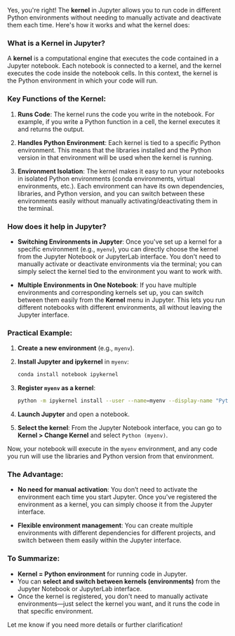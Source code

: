 Yes, you're right! The **kernel** in Jupyter allows you to run code in different Python environments without needing to manually activate and deactivate them each time. Here's how it works and what the kernel does:

### What is a Kernel in Jupyter?

A **kernel** is a computational engine that executes the code contained in a Jupyter notebook. Each notebook is connected to a kernel, and the kernel executes the code inside the notebook cells. In this context, the kernel is the Python environment in which your code will run.

### Key Functions of the Kernel:

1. **Runs Code**: The kernel runs the code you write in the notebook. For example, if you write a Python function in a cell, the kernel executes it and returns the output.

2. **Handles Python Environment**: Each kernel is tied to a specific Python environment. This means that the libraries installed and the Python version in that environment will be used when the kernel is running.

3. **Environment Isolation**: The kernel makes it easy to run your notebooks in isolated Python environments (conda environments, virtual environments, etc.). Each environment can have its own dependencies, libraries, and Python version, and you can switch between these environments easily without manually activating/deactivating them in the terminal.

### How does it help in Jupyter?

* **Switching Environments in Jupyter**: Once you've set up a kernel for a specific environment (e.g., `myenv`), you can directly choose the kernel from the Jupyter Notebook or JupyterLab interface. You don't need to manually activate or deactivate environments via the terminal; you can simply select the kernel tied to the environment you want to work with.

* **Multiple Environments in One Notebook**: If you have multiple environments and corresponding kernels set up, you can switch between them easily from the **Kernel** menu in Jupyter. This lets you run different notebooks with different environments, all without leaving the Jupyter interface.

### Practical Example:

1. **Create a new environment** (e.g., `myenv`).
2. **Install Jupyter and ipykernel** in `myenv`:

   ```bash
   conda install notebook ipykernel
   ```
3. **Register `myenv` as a kernel**:

   ```bash
   python -m ipykernel install --user --name=myenv --display-name "Python (myenv)"
   ```
4. **Launch Jupyter** and open a notebook.
5. **Select the kernel**: From the Jupyter Notebook interface, you can go to **Kernel > Change Kernel** and select `Python (myenv)`.

Now, your notebook will execute in the `myenv` environment, and any code you run will use the libraries and Python version from that environment.

### The Advantage:

* **No need for manual activation**: You don’t need to activate the environment each time you start Jupyter. Once you've registered the environment as a kernel, you can simply choose it from the Jupyter interface.

* **Flexible environment management**: You can create multiple environments with different dependencies for different projects, and switch between them easily within the Jupyter interface.

### To Summarize:

* **Kernel = Python environment** for running code in Jupyter.
* You can **select and switch between kernels (environments)** from the Jupyter Notebook or JupyterLab interface.
* Once the kernel is registered, you don't need to manually activate environments—just select the kernel you want, and it runs the code in that specific environment.

Let me know if you need more details or further clarification!
